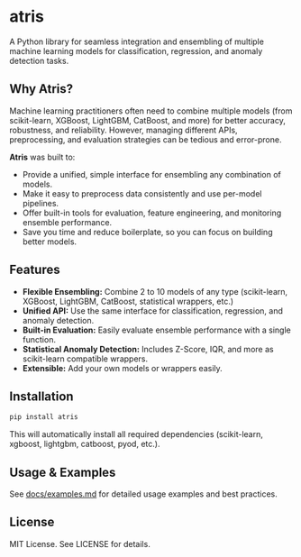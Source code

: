 # atris

A Python library for seamless integration and ensembling of multiple machine learning models for classification, regression, and anomaly detection tasks.

## Why Atris?

Machine learning practitioners often need to combine multiple models (from scikit-learn, XGBoost, LightGBM, CatBoost, and more) for better accuracy, robustness, and reliability. However, managing different APIs, preprocessing, and evaluation strategies can be tedious and error-prone.

**Atris** was built to:
- Provide a unified, simple interface for ensembling any combination of models.
- Make it easy to preprocess data consistently and use per-model pipelines.
- Offer built-in tools for evaluation, feature engineering, and monitoring ensemble performance.
- Save you time and reduce boilerplate, so you can focus on building better models.

## Features
- **Flexible Ensembling:** Combine 2 to 10 models of any type (scikit-learn, XGBoost, LightGBM, CatBoost, statistical wrappers, etc.)
- **Unified API:** Use the same interface for classification, regression, and anomaly detection.
- **Built-in Evaluation:** Easily evaluate ensemble performance with a single function.
- **Statistical Anomaly Detection:** Includes Z-Score, IQR, and more as scikit-learn compatible wrappers.
- **Extensible:** Add your own models or wrappers easily.

## Installation

```sh
pip install atris
```

This will automatically install all required dependencies (scikit-learn, xgboost, lightgbm, catboost, pyod, etc.).

## Usage & Examples
See [docs/examples.md](../docs/examples.md) for detailed usage examples and best practices.

## License
MIT License. See LICENSE for details. 